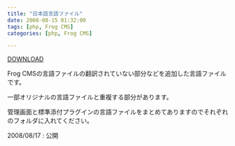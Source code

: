 ```yaml
---
title: "日本語言語ファイル"
date: 2008-08-15 01:32:00
tags: [php, Frog CMS]
categories: [php, Frog CMS]

---
```


[DOWNLOAD][1] 

 [1]: /files/ja-message_20080817.zip

Frog CMSの言語ファイルの翻訳されていない部分などを追加した言語ファイルです。
	  
一部オリジナルの言語ファイルと重複する部分があります。
	  
管理画面と標準添付プラグインの言語ファイルをまとめてありますのでそれぞれのフォルダに入れてください。 

2008/08/17
: 公開
